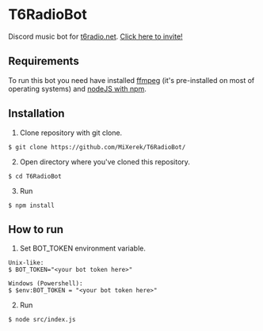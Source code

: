 # T6RadioBot
Discord music bot for [t6radio.net](http://www.t6radio.net/).
[Click here to invite!](https://discordapp.com/oauth2/authorize?client_id=592466338463744025&scope=bot&permissions=36719616)

## Requirements
To run this bot you need have installed [ffmpeg](https://ffmpeg.org/) (it's pre-installed on most of operating systems) and [nodeJS with npm](https://nodejs.org/).

## Installation
1. Clone repository with git clone.
```
$ git clone https://github.com/MiXerek/T6RadioBot/
```
2. Open directory where you've cloned this repository.
```
$ cd T6RadioBot
```
3. Run
```
$ npm install
```

## How to run
1. Set BOT_TOKEN environment variable.
```
Unix-like:
$ BOT_TOKEN="<your bot token here>"

Windows (Powershell):
$ $env:BOT_TOKEN = "<your bot token here>"
```
2. Run
```
$ node src/index.js
```
